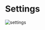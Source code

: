 # Settings
![settings](https://user-images.githubusercontent.com/80994897/156031059-d9aaef47-1c6b-4526-ad60-27aeea8793a7.gif)
